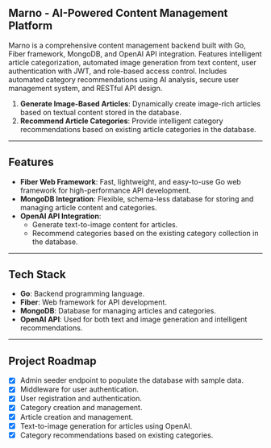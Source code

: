 ## Marno - AI-Powered Content Management Platform

Marno is a comprehensive content management backend built with Go, Fiber framework, MongoDB, and OpenAI API integration. Features intelligent article categorization, automated image generation from text content, user authentication with JWT, and role-based access control. Includes automated category recommendations using AI analysis, secure user management system, and RESTful API design.

1. **Generate Image-Based Articles**: Dynamically create image-rich articles based on textual content stored in the database.
2. **Recommend Article Categories**: Provide intelligent category recommendations based on existing article categories in the database.

---

## Features

- **Fiber Web Framework**: Fast, lightweight, and easy-to-use Go web framework for high-performance API development.
- **MongoDB Integration**: Flexible, schema-less database for storing and managing article content and categories.
- **OpenAI API Integration**:
  - Generate text-to-image content for articles.
  - Recommend categories based on the existing category collection in the database.

---

## Tech Stack

- **Go**: Backend programming language.
- **Fiber**: Web framework for API development.
- **MongoDB**: Database for managing articles and categories.
- **OpenAI API**: Used for both text and image generation and intelligent recommendations.

---

## Project Roadmap
- [x] Admin seeder endpoint to populate the database with sample data.
- [x] Middleware for user authentication.
- [x] User registration and authentication.
- [x] Category creation and management.
- [x] Article creation and management.
- [x] Text-to-image generation for articles using OpenAI.
- [x] Category recommendations based on existing categories.
